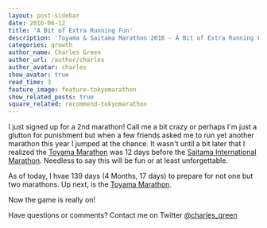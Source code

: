 ```yaml
---
layout: post-sidebar
date: 2016-06-12
title: 'A Bit of Extra Running Fun'
description: 'Toyama & Saitama Marathon 2016 - A Bit of Extra Running Fun.'
categories: growth
author_name: Charles Green
author_url: /author/charles
author_avatar: charles
show_avatar: true
read_time: 3
feature_image: feature-tokyomarathon
show_related_posts: true
square_related: recommend-tokyomarathon
---
```



I just signed up for a 2nd marathon! Call me a bit crazy or perhaps I'm just a glutton for punishment but when a few friends asked me to run yet another marathon this year I jumped at the chance. It wasn't until a bit later that I realized the [Toyama Marathon](http://www.toyamamarathon.com/) was 12 days before the [Saitama International Marathon](http://saitama-international-marathon.jp/). Needless to say this will be fun or at least unforgettable.  

As of today, I hvae 139 days (4 Months, 17 days) to prepare for not one but two marathons. Up next, is the [Toyama Marathon](http://www.toyamamarathon.com/).  

Now the game is really on!  

Have questions or comments? Contact me on Twitter [@charles_green](https://twitter.com/charles_green)
